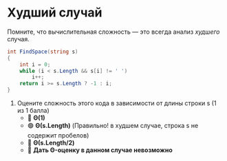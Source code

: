 # Худший случай

Помните, что вычислительная сложность — это всегда анализ *худшего* случая.

```cs
int FindSpace(string s)
{
    int i = 0;
    while (i < s.Length && s[i] != ' ')
        i++;
    return i >= s.Length ? -1 : i;
}
```

1. Оцените сложность этого кода в зависимости от длины строки s (1 из 1 балла)
   * 🔴 **Θ(1)**
   * 🟢 **Θ(s.Length)** (Правильно! в худшем случае, строка s не содержит пробелов)
   * 🔴 **Θ(s.Length/2)**
   * 🔴 **Дать Θ-оценку в данном случае невозможно**
